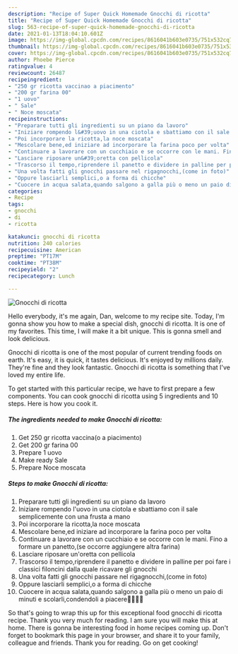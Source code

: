 ```yaml
---
description: "Recipe of Super Quick Homemade Gnocchi di ricotta"
title: "Recipe of Super Quick Homemade Gnocchi di ricotta"
slug: 563-recipe-of-super-quick-homemade-gnocchi-di-ricotta
date: 2021-01-13T18:04:10.601Z
image: https://img-global.cpcdn.com/recipes/8616041b603e0735/751x532cq70/gnocchi-di-ricotta-recipe-main-photo.jpg
thumbnail: https://img-global.cpcdn.com/recipes/8616041b603e0735/751x532cq70/gnocchi-di-ricotta-recipe-main-photo.jpg
cover: https://img-global.cpcdn.com/recipes/8616041b603e0735/751x532cq70/gnocchi-di-ricotta-recipe-main-photo.jpg
author: Phoebe Pierce
ratingvalue: 4
reviewcount: 26487
recipeingredient:
- "250 gr ricotta vaccinao a piacimento"
- "200 gr farina 00"
- "1 uovo"
- " Sale"
- " Noce moscata"
recipeinstructions:
- "Preparare tutti gli ingredienti su un piano da lavoro"
- "Iniziare rompendo l&#39;uovo in una ciotola e sbattiamo con il sale semplicemente con una frusta a mano"
- "Poi incorporare la ricotta,la noce moscata"
- "Mescolare bene,ed iniziare ad incorporare la farina poco per volta"
- "Continuare a lavorare con un cucchiaio e se occorre con le mani. Fino a formare un panetto,(se occorre aggiungere altra farina)"
- "Lasciare riposare un&#39;oretta con pellicola"
- "Trascorso il tempo,riprendere il panetto e dividere in palline per poi fare i classici filoncini dalla quale ricavare gli gnocchi"
- "Una volta fatti gli gnocchi passare nel rigagnocchi,(come in foto)"
- "Oppure lasciarli semplici,o a forma di chicche"
- "Cuocere in acqua salata,quando salgono a galla più o meno un paio di minuti e scolarli,condendoli a piacere🤗🤗🤗🤗"
categories:
- Recipe
tags:
- gnocchi
- di
- ricotta

katakunci: gnocchi di ricotta 
nutrition: 240 calories
recipecuisine: American
preptime: "PT17M"
cooktime: "PT38M"
recipeyield: "2"
recipecategory: Lunch

---
```



![Gnocchi di ricotta](https://img-global.cpcdn.com/recipes/8616041b603e0735/751x532cq70/gnocchi-di-ricotta-recipe-main-photo.jpg)

Hello everybody, it's me again, Dan, welcome to my recipe site. Today, I'm gonna show you how to make a special dish, gnocchi di ricotta. It is one of my favorites. This time, I will make it a bit unique. This is gonna smell and look delicious.

Gnocchi di ricotta is one of the most popular of current trending foods on earth. It's easy, it is quick, it tastes delicious. It's enjoyed by millions daily. They're fine and they look fantastic. Gnocchi di ricotta is something that I've loved my entire life.




To get started with this particular recipe, we have to first prepare a few components. You can cook gnocchi di ricotta using 5 ingredients and 10 steps. Here is how you cook it.

<!--inarticleads1-->

##### The ingredients needed to make Gnocchi di ricotta:

1. Get 250 gr ricotta vaccina(o a piacimento)
1. Get 200 gr farina 00
1. Prepare 1 uovo
1. Make ready  Sale
1. Prepare  Noce moscata




<!--inarticleads2-->

##### Steps to make Gnocchi di ricotta:

1. Preparare tutti gli ingredienti su un piano da lavoro
1. Iniziare rompendo l&#39;uovo in una ciotola e sbattiamo con il sale semplicemente con una frusta a mano
1. Poi incorporare la ricotta,la noce moscata
1. Mescolare bene,ed iniziare ad incorporare la farina poco per volta
1. Continuare a lavorare con un cucchiaio e se occorre con le mani. Fino a formare un panetto,(se occorre aggiungere altra farina)
1. Lasciare riposare un&#39;oretta con pellicola
1. Trascorso il tempo,riprendere il panetto e dividere in palline per poi fare i classici filoncini dalla quale ricavare gli gnocchi
1. Una volta fatti gli gnocchi passare nel rigagnocchi,(come in foto)
1. Oppure lasciarli semplici,o a forma di chicche
1. Cuocere in acqua salata,quando salgono a galla più o meno un paio di minuti e scolarli,condendoli a piacere🤗🤗🤗🤗




So that's going to wrap this up for this exceptional food gnocchi di ricotta recipe. Thank you very much for reading. I am sure you will make this at home. There is gonna be interesting food in home recipes coming up. Don't forget to bookmark this page in your browser, and share it to your family, colleague and friends. Thank you for reading. Go on get cooking!
